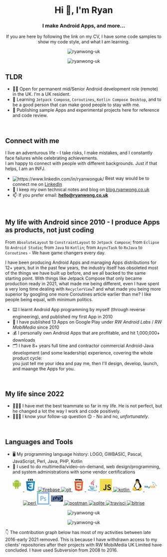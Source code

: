 <h1 align="center">Hi 👋, I'm Ryan</h1>
<h3 align="center">I make Android Apps, and more...</h3>
<p align="center">If you are here by following the link on my CV, I have some code samples to show my code style, and what I am learning.</p>
<p align="center"><img src="https://komarev.com/ghpvc/?username=ryanwong-uk&label=Profile%20views&color=b40e6f&style=flat" alt="ryanwong-uk" /></p>
<p align="center"><img src="https://github-readme-streak-stats.herokuapp.com/?user=ryanwong-uk&theme=dark" alt="ryanwong-uk" /></p>

## TLDR

- 🧑‍💻 Open for permanent mid/Senior Android development role (remote) in the UK. I'm a UK resident.
- 🌱 Learning `Jetpack Compose`, `Coroutines`, `Kotlin Compose Desktop`, and to be a good person that can make good people to stay with me.
- 📝 Publishing sample Apps and experimental projects here for reference and code review.

&nbsp;

## Connect with me

I live an adventurous life - I take risks, I make mistakes, and I constantly face failures while celebrating achievements.<br/> 
I am happy to connect with people with different backgrounds. Just if that helps, I am an INFJ.

- <img align="center" src="https://raw.githubusercontent.com/rahuldkjain/github-profile-readme-generator/master/src/images/icons/Social/linked-in-alt.svg" alt="https://www.linkedin.com/in/ryanwonguk/" height="20" width="20" />  Best way would be to connect me on [LinkedIn](https://www.linkedin.com/in/ryanwonguk/)
- 📝  I keep my own technical notes and blog on [blog.ryanwong.co.uk](https://blog.ryanwong.co.uk/)
- 📫  If you prefer email: **hello@ryanwong.co.uk**

&nbsp;

## My life with Android since 2010 - I produce Apps as products, not just coding

From `AbsoluteLayout` to `ConstraintLayout` to `Jetpack Compose`; from `Eclipse` to `Android Studio`; from `Java` to `Kotlin`; from `AsyncTask` to `RxJava` to `Coroutines` - We have game changers every day.

I have been producing Android Apps and managing Apps distributions for 12+ years, but in the past few years, the industry itself has obsoleted most of the things we have built up before, and we all backed to the same starting point. With things like Jetpack Compose that only became production ready in 2021, what made me being different, even I have spent a very long time dealing with `RecyclerView`? and what made you being more superior by googling one more Coroutines article earlier than me? I like people being equal, with minimum politics.

- ⌨️ I learnt Android App programming by myself (through reverse engineering), and published my first App in 2010
- 📱 I have published 13 Apps on Google Play under _RW Android Labs_ / _RW MobiMedia_ since 2010
- 💰 I personally own Android Apps that are profitable, and hit 1,000,000+ downloads
- 🗂 I have 8+ years full time and contractor commercial Android-Java development (and some leadership) experience, covering the whole product cycle:<br/>you just tell me your idea and pay me, then I'll design, develop, launch, and maange the Apps for you.

&nbsp;

## My life since 2022

- 👨🏻‍🦲 I have met the best teammate so far in my life. He is not perfect, but he changed a lot the way I work and code positively.
- 👨🏻‍🦲 I know your follow-up question 🙃 - No and no, _unfortunately_.

&nbsp;

## Languages and Tools

- 🖥 My programming language history: LOGO, GWBASIC, Pascal, JavaScript, Perl, Java, PHP, Kotlin 
- 💼 I used to do multimedia/video-on-demand, web design/programming, and system administrations with some vendor certifications

<p align="center"><a href="https://developer.android.com" target="_blank" rel="noreferrer"><img src="https://raw.githubusercontent.com/devicons/devicon/master/icons/android/android-original-wordmark.svg" alt="android" width="40" height="40"/> </a> <a href="https://www.w3schools.com/css/" target="_blank" rel="noreferrer"> <img src="https://raw.githubusercontent.com/devicons/devicon/master/icons/css3/css3-original-wordmark.svg" alt="css3" width="40" height="40"/> </a> <a href="https://firebase.google.com/" target="_blank" rel="noreferrer"> <img src="https://www.vectorlogo.zone/logos/firebase/firebase-icon.svg" alt="firebase" width="40" height="40"/> </a> <a href="https://git-scm.com/" target="_blank" rel="noreferrer"> <img src="https://www.vectorlogo.zone/logos/git-scm/git-scm-icon.svg" alt="git" width="40" height="40"/> </a> <a href="https://www.w3.org/html/" target="_blank" rel="noreferrer"> <img src="https://raw.githubusercontent.com/devicons/devicon/master/icons/html5/html5-original-wordmark.svg" alt="html5" width="40" height="40"/> </a> <a href="https://www.java.com" target="_blank" rel="noreferrer"> <img src="https://raw.githubusercontent.com/devicons/devicon/master/icons/java/java-original.svg" alt="java" width="40" height="40"/> </a> <a href="https://developer.mozilla.org/en-US/docs/Web/JavaScript" target="_blank" rel="noreferrer"> <img src="https://raw.githubusercontent.com/devicons/devicon/master/icons/javascript/javascript-original.svg" alt="javascript" width="40" height="40"/> </a> <a href="https://kotlinlang.org" target="_blank" rel="noreferrer"> <img src="https://www.vectorlogo.zone/logos/kotlinlang/kotlinlang-icon.svg" alt="kotlin" width="40" height="40"/> </a> <a href="https://www.linux.org/" target="_blank" rel="noreferrer"> <img src="https://raw.githubusercontent.com/devicons/devicon/master/icons/linux/linux-original.svg" alt="linux" width="40" height="40"/> </a> <a href="https://www.mysql.com/" target="_blank" rel="noreferrer"> <img src="https://raw.githubusercontent.com/devicons/devicon/master/icons/mysql/mysql-original-wordmark.svg" alt="mysql" width="40" height="40"/> </a> <a href="https://www.perl.org/" target="_blank" rel="noreferrer"> <img src="https://api.iconify.design/logos-perl.svg" alt="perl" width="40" height="40"/> </a> <a href="https://www.photoshop.com/en" target="_blank" rel="noreferrer"> <img src="https://raw.githubusercontent.com/devicons/devicon/master/icons/photoshop/photoshop-line.svg" alt="photoshop" width="40" height="40"/> </a> <a href="https://www.php.net" target="_blank" rel="noreferrer"> <img src="https://raw.githubusercontent.com/devicons/devicon/master/icons/php/php-original.svg" alt="php" width="40" height="40"/> </a> <a href="https://postman.com" target="_blank" rel="noreferrer"> <img src="https://www.vectorlogo.zone/logos/getpostman/getpostman-icon.svg" alt="postman" width="40" height="40"/> </a> <a href="https://www.sqlite.org/" target="_blank" rel="noreferrer"> <img src="https://www.vectorlogo.zone/logos/sqlite/sqlite-icon.svg" alt="sqlite" width="40" height="40"/> </a> <a href="https://travis-ci.org" target="_blank" rel="noreferrer"> <img src="https://www.vectorlogo.zone/logos/travis-ci/travis-ci-icon.svg" alt="travisci" width="40" height="40"/> </a>  <a href="https://app.bitrise.io/" target="_blank" rel="noreferrer"> <img src="https://www.vectorlogo.zone/logos/bitriseio/bitriseio-icon.svg" alt="bitrise" width="40" height="40"/> </a> </p>
<p align="center"><img src="https://github-readme-stats.vercel.app/api/top-langs?username=ryanwong-uk&show_icons=true&locale=en&layout=compact" alt="ryanwong-uk" /></p>

<p align="center"><img src="https://github-readme-stats.vercel.app/api?username=ryanwong-uk&show_icons=true&theme=dark&locale=en" alt="ryanwong-uk" /> </p>

👇 The contribution graph below has most of my activities between late 2016-early 2021 removed. 
This is because I have withdrawn access to my clients' repositories after their projects with RW MobiMedia UK Limited have concluded.
I have used Subversion from 2008 to 2016.

<!---
ryanwong-uk/ryanwong-uk is a ✨ special ✨ repository because its `README.md` (this file) appears on your GitHub profile.
You can click the Preview link to take a look at your changes.
--->

